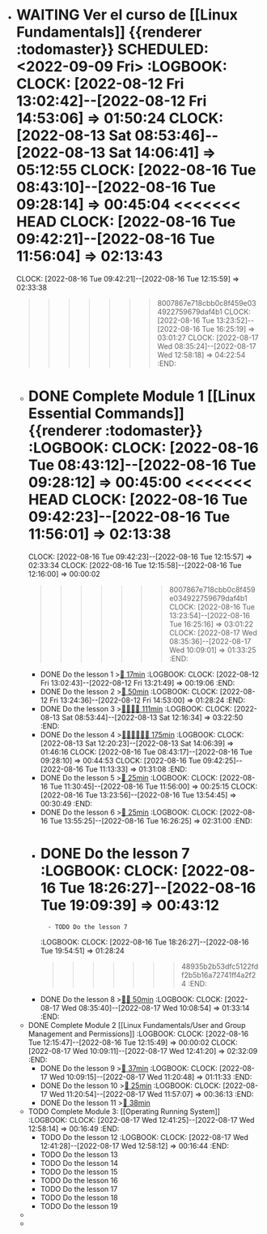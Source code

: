 - WAITING Ver el curso de [[Linux Fundamentals]] {{renderer :todomaster}}
  SCHEDULED: <2022-09-09 Fri>
  :LOGBOOK:
  CLOCK: [2022-08-12 Fri 13:02:42]--[2022-08-12 Fri 14:53:06] =>  01:50:24
  CLOCK: [2022-08-13 Sat 08:53:46]--[2022-08-13 Sat 14:06:41] =>  05:12:55
  CLOCK: [2022-08-16 Tue 08:43:10]--[2022-08-16 Tue 09:28:14] =>  00:45:04
  <<<<<<< HEAD
  CLOCK: [2022-08-16 Tue 09:42:21]--[2022-08-16 Tue 11:56:04] =>  02:13:43
  =======
  CLOCK: [2022-08-16 Tue 09:42:21]--[2022-08-16 Tue 12:15:59] =>  02:33:38
  >>>>>>> 8007867e718cbb0c8f459e034922759679daf4b1
  CLOCK: [2022-08-16 Tue 13:23:52]--[2022-08-16 Tue 16:25:19] =>  03:01:27
  CLOCK: [2022-08-17 Wed 08:35:24]--[2022-08-17 Wed 12:58:18] =>  04:22:54
  :END:
	- DONE Complete Module 1 [[Linux Essential Commands]] {{renderer :todomaster}}
	  :LOGBOOK:
	  CLOCK: [2022-08-16 Tue 08:43:12]--[2022-08-16 Tue 09:28:12] =>  00:45:00
	  <<<<<<< HEAD
	  CLOCK: [2022-08-16 Tue 09:42:23]--[2022-08-16 Tue 11:56:01] =>  02:13:38
	  =======
	  CLOCK: [2022-08-16 Tue 09:42:23]--[2022-08-16 Tue 12:15:57] =>  02:33:34
	  CLOCK: [2022-08-16 Tue 12:15:58]--[2022-08-16 Tue 12:16:00] =>  00:00:02
	  >>>>>>> 8007867e718cbb0c8f459e034922759679daf4b1
	  CLOCK: [2022-08-16 Tue 13:23:54]--[2022-08-16 Tue 16:25:16] =>  03:01:22
	  CLOCK: [2022-08-17 Wed 08:35:36]--[2022-08-17 Wed 10:09:01] =>  01:33:25
	  :END:
		- DONE Do the lesson 1 >[🍅 17min](#agenda-pomo://?t=p-1660302316445-961)
		  :LOGBOOK:
		  CLOCK: [2022-08-12 Fri 13:02:43]--[2022-08-12 Fri 13:21:49] =>  00:19:06
		  :END:
		- DONE Do the lesson 2 >[🍅 50min](#agenda-pomo://?t=f-1660305319856-1500%2Cp-1660307197748-1487)
		  :LOGBOOK:
		  CLOCK: [2022-08-12 Fri 13:24:36]--[2022-08-12 Fri 14:53:00] =>  01:28:24
		  :END:
		- DONE Do the lesson 3 >[🍅🍅🍅🍅 111min](#agenda-pomo://?t=f-1660373637880-1500%2Cf-1660375918294-1500%2Cf-1660379071681-1500%2Cf-1660381508994-1500%2Cp-1660384642906-639)
		  :LOGBOOK:
		  CLOCK: [2022-08-13 Sat 08:53:44]--[2022-08-13 Sat 12:16:34] =>  03:22:50
		  :END:
		- DONE Do the lesson 4 >[🍅🍅🍅🍅🍅🍅 175min](#agenda-pomo://?t=f-1660386032084-1500%2Cf-1660388147612-1500%2Cf-1660390459763-1500%2Cf-1660632281506-1500%2Cf-1660635761212-1500%2Cf-1660637866037-1500%2Cp-1660639730439-1474)
		  :LOGBOOK:
		  CLOCK: [2022-08-13 Sat 12:20:23]--[2022-08-13 Sat 14:06:39] =>  01:46:16
		  CLOCK: [2022-08-16 Tue 08:43:17]--[2022-08-16 Tue 09:28:10] =>  00:44:53
		  CLOCK: [2022-08-16 Tue 09:42:25]--[2022-08-16 Tue 11:13:33] =>  01:31:08
		  :END:
		- DONE Do the lesson 5 >[🍅 25min](#agenda-pomo://?t=f-1660642254640-1500)
		  :LOGBOOK:
		  CLOCK: [2022-08-16 Tue 11:30:45]--[2022-08-16 Tue 11:56:00] =>  00:25:15
		  CLOCK: [2022-08-16 Tue 13:23:56]--[2022-08-16 Tue 13:54:45] =>  00:30:49
		  :END:
		- DONE Do the lesson 6 >[🍅 25min](#agenda-pomo://?t=f-1660650934519-1500)
		  :LOGBOOK:
		  CLOCK: [2022-08-16 Tue 13:55:25]--[2022-08-16 Tue 16:26:25] =>  02:31:00
		  :END:
		- DONE Do the lesson 7
		  :LOGBOOK:
		  CLOCK: [2022-08-16 Tue 18:26:27]--[2022-08-16 Tue 19:09:39] =>  00:43:12
		  =======
		  		- TODO Do the lesson 7
		  :LOGBOOK:
		  CLOCK: [2022-08-16 Tue 18:26:27]--[2022-08-16 Tue 19:54:51] =>  01:28:24
		  >>>>>>> 48935b2b53dfc5122fdf2b5b16a72741ff4a2f24
		  :END:
		- DONE Do the lesson 8 >[🍅🍅 50min](#agenda-pomo://?t=f-1660718153348-1500%2Cf-1660720548452-1500)
		  :LOGBOOK:
		  CLOCK: [2022-08-17 Wed 08:35:40]--[2022-08-17 Wed 10:08:54] =>  01:33:14
		  :END:
	- DONE Complete Module 2 [[Linux Fundamentals/User and Group Management and Permissions]]
	  :LOGBOOK:
	  CLOCK: [2022-08-16 Tue 12:15:47]--[2022-08-16 Tue 12:15:49] =>  00:00:02
	  CLOCK: [2022-08-17 Wed 10:09:11]--[2022-08-17 Wed 12:41:20] =>  02:32:09
	  :END:
		- DONE Do the lesson 9 >[🍅 37min](#agenda-pomo://?t=f-1660723781782-1500%2Cp-1660727348792-679)
		  :LOGBOOK:
		  CLOCK: [2022-08-17 Wed 10:09:15]--[2022-08-17 Wed 11:20:48] =>  01:11:33
		  :END:
		- DONE Do the lesson 10 >[🍅 25min](#agenda-pomo://?t=f-1660728065095-1500)
		  :LOGBOOK:
		  CLOCK: [2022-08-17 Wed 11:20:54]--[2022-08-17 Wed 11:57:07] =>  00:36:13
		  :END:
		- DONE Do the lesson 11 >[🍅 38min](#agenda-pomo://?t=f-1660730241772-1500%2Cp-1660732091073-752)
	- TODO Complete Module 3: [[Operating Running System]]
	  :LOGBOOK:
	  CLOCK: [2022-08-17 Wed 12:41:25]--[2022-08-17 Wed 12:58:14] =>  00:16:49
	  :END:
		- TODO Do the lesson 12
		  :LOGBOOK:
		  CLOCK: [2022-08-17 Wed 12:41:28]--[2022-08-17 Wed 12:58:12] =>  00:16:44
		  :END:
		- TODO Do the lesson 13
		- TODO Do the lesson 14
		- TODO Do the lesson 15
		- TODO Do the lesson 16
		- TODO Do the lesson 17
		- TODO Do the lesson 18
		- TODO Do the lesson 19
	-
	-